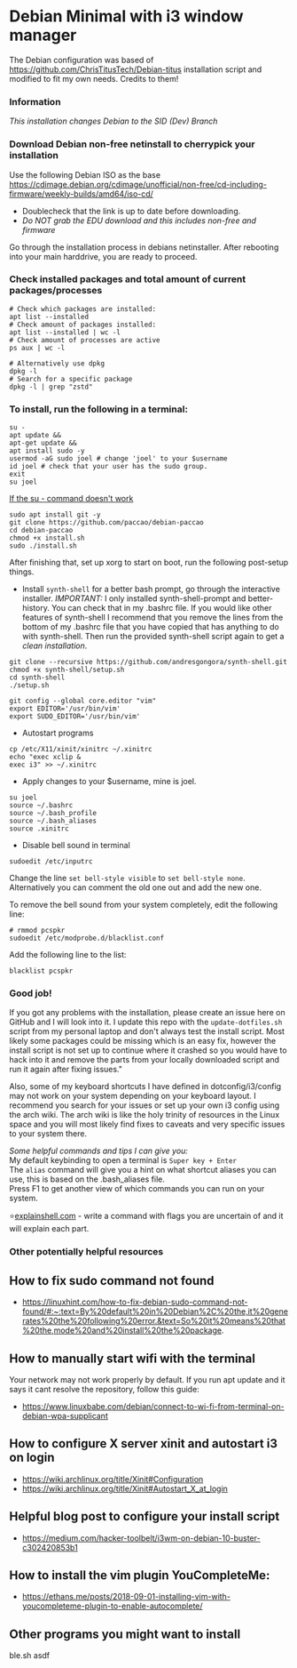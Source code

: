 # Debian Minimal with i3 window manager

The Debian configuration was based of https://github.com/ChrisTitusTech/Debian-titus installation script and modified to fit my own needs. Credits to them!

### Information

_This installation changes Debian to the SID (Dev) Branch_

### Download Debian non-free netinstall to cherrypick your installation

Use the following Debian ISO as the base <https://cdimage.debian.org/cdimage/unofficial/non-free/cd-including-firmware/weekly-builds/amd64/iso-cd/>

-   Doublecheck that the link is up to date before downloading.
-   _Do NOT grab the EDU download and this includes non-free and firmware_

Go through the installation process in debians netinstaller. After rebooting into your main harddrive, you are ready to proceed.


### Check installed packages and total amount of current packages/processes
```shell
# Check which packages are installed:
apt list --installed
# Check amount of packages installed:
apt list --installed | wc -l
# Check amount of processes are active
ps aux | wc -l

# Alternatively use dpkg
dpkg -l
# Search for a specific package
dpkg -l | grep "zstd"
```

### To install, run the following in a terminal:

```shell
su -
apt update &&
apt-get update &&
apt install sudo -y
usermod -aG sudo joel # change 'joel' to your $username
id joel # check that your user has the sudo group.
exit
su joel
```
[If the su - command doesn't work](https://superuser.com/questions/1224340/debian-9-su-command-not-working)
```shell
sudo apt install git -y
git clone https://github.com/paccao/debian-paccao
cd debian-paccao
chmod +x install.sh
sudo ./install.sh
```

After finishing that, set up xorg to start on boot, run the following post-setup things.

-   Install `synth-shell` for a better bash prompt, go through the interactive installer.
*IMPORTANT:* I only installed synth-shell-prompt and better-history. You can check that in my .bashrc file. If you would like other features of synth-shell I recommend that you remove the lines from the bottom of my .bashrc file that you have copied that has anything to do with synth-shell. Then run the provided synth-shell script again to get a *clean installation*.
```shell
git clone --recursive https://github.com/andresgongora/synth-shell.git
chmod +x synth-shell/setup.sh
cd synth-shell
./setup.sh
```

```shell
git config --global core.editor "vim"
export EDITOR='/usr/bin/vim'
export SUDO_EDITOR='/usr/bin/vim'
```

-   Autostart programs

```shell
cp /etc/X11/xinit/xinitrc ~/.xinitrc
echo "exec xclip &
exec i3" >> ~/.xinitrc
```

-   Apply changes to your $username, mine is joel.

```shell
su joel
source ~/.bashrc
source ~/.bash_profile
source ~/.bash_aliases
source .xinitrc
```

-   Disable bell sound in terminal

```shell
sudoedit /etc/inputrc
```

Change the line `set bell-style visible` to `set bell-style none`. Alternatively you can comment the old one out and add the new one.

To remove the bell sound from your system completely, edit the following line:

```shell
# rmmod pcspkr
sudoedit /etc/modprobe.d/blacklist.conf
```

Add the following line to the list:

```shell
blacklist pcspkr
```

### Good job!
If you got any problems with the installation, please create an issue here on GitHub and I will look into it. I update this repo with the `update-dotfiles.sh` script from my personal laptop and don't always test the install script. Most likely some packages could be missing which is an easy fix, however the install script is not set up to continue where it crashed so you would have to hack into it and remove the parts from your locally downloaded script and run it again after fixing issues."

Also, some of my keyboard shortcuts I have defined in dotconfig/i3/config may not work on your system depending on your keyboard layout. I recommend you search for your issues or set up your own i3 config using the arch wiki. The arch wiki is like the holy trinity of resources in the Linux space and you will most likely find fixes to caveats and very specific issues to your system there.

*Some helpful commands and tips I can give you:*\
My default keybinding to open a terminal is `Super key + Enter`\
The `alias` command will give you a hint on what shortcut aliases you can use, this is based on the .bash_aliases file.\
Press F1 to get another view of which commands you can run on your system.

⭐[explainshell.com](https://explainshell.com/) - write a command with flags you are uncertain of and it will explain each part.

### Other potentially helpful resources
## How to fix sudo command not found

-   https://linuxhint.com/how-to-fix-debian-sudo-command-not-found/#:~:text=By%20default%20in%20Debian%2C%20the,it%20generates%20the%20following%20error.&text=So%20it%20means%20that%20the,mode%20and%20install%20the%20package.

## How to manually start wifi with the terminal

Your network may not work properly by default. If you run apt update and it says it cant resolve the repository, follow this guide:

-   https://www.linuxbabe.com/debian/connect-to-wi-fi-from-terminal-on-debian-wpa-supplicant

## How to configure X server xinit and autostart i3 on login

-   https://wiki.archlinux.org/title/Xinit#Configuration
-   https://wiki.archlinux.org/title/Xinit#Autostart_X_at_login

## Helpful blog post to configure your install script

-   https://medium.com/hacker-toolbelt/i3wm-on-debian-10-buster-c302420853b1

## How to install the vim plugin YouCompleteMe:

-   https://ethans.me/posts/2018-09-01-installing-vim-with-youcompleteme-plugin-to-enable-autocomplete/

## Other programs you might want to install
ble.sh
asdf

